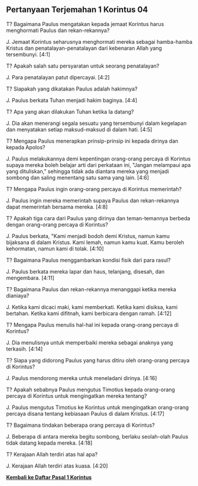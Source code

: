 ﻿## Pertanyaan Terjemahan 1 Korintus 04 ##

T? Bagaimana Paulus mengatakan kepada jemaat Korintus harus menghormati Paulus dan rekan-rekannya?

J. Jemaat Korintus seharusnya menghormati mereka sebagai hamba-hamba Kristus dan penatalayan-penatalayan dari kebenaran Allah yang tersembunyi. [4:1]

T? Apakah salah satu persyaratan untuk seorang penatalayan?

J. Para penatalayan patut dipercayai. [4:2]

T? Siapakah yang dikatakan Paulus adalah hakimnya?

J. Paulus berkata Tuhan menjadi hakim baginya. [4:4]

T? Apa yang akan dilakukan Tuhan ketika Ia datang?

J. Dia akan menerangi segala sesuatu yang tersembunyi dalam kegelapan dan menyatakan setiap maksud-maksud di dalam hati. [4:5]

T? Mengapa Paulus menerapkan prinsip-prinsip ini kepada dirinya dan kepada Apolos?

J. Paulus melakukannya demi kepentingan orang-orang percaya di Korintus supaya mereka boleh belajar arti dari perkataan ini, "Jangan melampaui apa yang dituliskan," sehingga tidak ada diantara mereka yang menjadi sombong dan saling menentang satu sama yang lain. [4:6]

T? Mengapa Paulus ingin orang-orang percaya di Korintus memerintah?

J. Paulus ingin mereka memerintah supaya Paulus dan rekan-rekannya dapat memerintah bersama mereka. [4:8]

T? Apakah tiga cara dari Paulus yang dirinya dan teman-temannya berbeda dengan orang-orang percaya di Korintus?

J. Paulus berkata, "Kami menjadi bodoh demi Kristus, namun kamu bijaksana di dalam Kristus. Kami lemah, namun kamu kuat. Kamu beroleh kehormatan, namun kami di tolak. [4:10]

T? Bagaimana Paulus menggambarkan kondisi fisik dari para rasul?

J. Paulus berkata mereka lapar dan haus, telanjang, disesah, dan mengembara. [4:11]

T? Bagaimana Paulus dan rekan-rekannya menanggapi ketika mereka dianiaya?

J. Ketika kami dicaci maki, kami memberkati. Ketika kami disiksa, kami bertahan. Ketika kami difitnah, kami berbicara dengan ramah. [4:12]

T? Mengapa Paulus menulis hal-hal ini kepada orang-orang percaya di Korintus?

J. Dia menulisnya untuk memperbaiki mereka sebagai anaknya yang terkasih. [4:14]

T? Siapa yang didorong Paulus yang harus ditiru oleh orang-orang percaya di Korintus?

J. Paulus mendorong mereka untuk meneladani dirinya. [4:16]

T? Apakah sebabnya Paulus mengutus Timotius kepada orang-orang percaya di Korintus untuk mengingatkan mereka tentang?

J. Paulus mengutus Timotius ke Korintus untuk mengingatkan orang-orang percaya disana tentang kebiasaan Paulus di dalam Kristus. [4:17]

T? Bagaimana tindakan beberapa orang percaya di Korintus?

J. Beberapa di antara mereka begitu sombong, berlaku seolah-olah Paulus tidak datang kepada mereka. [4:18]

T? Kerajaan Allah terdiri atas hal apa?

J. Kerajaan Allah terdiri atas kuasa. [4:20]

__[Kembali ke Daftar Pasal 1 Korintus](./)__

